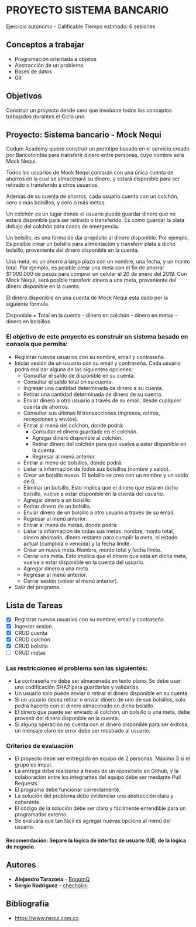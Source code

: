 # PROYECTO SISTEMA BANCARIO
Ejercicio autónomo - Calificable
Tiempo estimado: 6 sesiones

## Conceptos a trabajar
* Programación orientada a objetos
* Abstracción de un problema
* Bases de datos
* Git

## Objetivos
Construir un proyecto desde cero que involucre todos los conceptos trabajados durantes el Ciclo uno.

## Proyecto: Sistema bancario - Mock Nequi
Codum Academy quiere construir un prototipo basado en el servicio creado por Bancolombia para transferir dinero entre personas, cuyo nombre será Mock Nequi.

Todos los usuarios de Mock Nequi contarán con una única cuenta de ahorros en la cual se almacenará su dinero, y estará disponible para ser retirado o transferido a otros usuarios.

Además de su cuenta de ahorros, cada usuario cuenta con un colchón, cero o más bolsillos, y cero o más metas.

Un colchón es un lugar donde el usuario puede guardar dinero que no estará disponible para ser retirado o transferido. Es como guardar la plata debajo del colchón para casos de emergencia.

Un bolsillo, es una forma de dar propósito al dinero disponible. Por ejemplo, Es posible crear un bolsillo para alimentación y transferir plata a dicho bolsillo, proveniente del dinero disponible en la cuenta.

Una meta, es un ahorro a largo plazo con un nombre, una fecha, y un monto total. Por ejemplo, es posible crear una meta con el fin de ahorrar $1’000.000 de pesos para comprar un celular el 20 de enero del 2019. Con Mock Nequi, será posible transferir dinero a una meta, proveniente del dinero disponible en la cuenta.

El dinero disponible en una cuenta de Mock Nequi esta dado por la siguiente fórmula.

Disponible = Total en la cuenta - dinero en colchón - dinero en metas - dinero en bolsillos

### El objetivo de este proyecto es construir un sistema basado en consola que permita:

* Registrar nuevos usuarios con su nombre, email y contraseña.
* Iniciar sesión de un usuario con su email y contraseña. Cada usuario podrá realizar alguna de las siguientes opciones:
  * Consultar el saldo de disponible en su cuenta.
  * Consultar el saldo total en su cuenta.
  * Ingresar una cantidad determinada de dinero a su cuenta.
  * Retirar una cantidad determinada de dinero de su cuenta.
  * Enviar dinero a otro usuario a través de su email, desde cualquier cuenta de ahorros.
  * Consultar sus últimas N transacciones (ingresos, retiros, recepciones y envíos).
  * Entrar al menú del colchón, donde podrá:
    * Consultar el dinero guardado en el colchón.
    * Agregar dinero disponible al colchón.
    * Retirar dinero del colchón para que vuelva a estar disponible en la cuenta.
    * Regresar al menú anterior.
  * Entrar al menú de bolsillos, donde podrá:
  * Listar la información de todos sus bolsillos (nombre y saldo).
  * Crear un bolsillo nuevo. El bolsillo se crea con un nombre y un saldo de 0.
  * Eliminar un bolsillo. Esto implica que el dinero que esta en dicho bolsillo, vuelve a estar disponible en la cuenta del usuario.
  * Agregar dinero a un bolsillo.
  * Retirar dinero de un bolsillo.
  * Enviar dinero de un bolsillo a otro usuario a través de su email.
  * Regresar al menú anterior.
  * Entrar al menú de metas, donde podrá:
  * Listar la información de todas sus metas: nombre, monto total, dinero ahorrado, dinero restante para cumplir la meta, el estado actual (cumplida o vencida) y la fecha límite.
  * Crear un nueva meta. Nombre, monto total y fecha límite.
  * Cerrar una meta. Esto implica que el dinero que esta en dicha meta, vuelve a estar disponible en la cuenta del usuario.
  * Agregar dinero a una meta.
  * Regresar al menú anterior.
  * Cerrar sesión (volver al menú anterior).
* Salir del programa.

## Lista de Tareas
- [x] Registrar nuevos usuarios con su nombre, email y contraseña.
- [x] ingresar sesion.
- [x] CRUD cuenta
- [x] CRUD colchón
- [x] CRUD bolsillo
- [ ] CRUD metas

### Las restricciones el problema son las siguientes:
  * La contraseña no debe ser almacenada en texto plano. Se debe usar una codificación SHA2 para guardarlas y validarlas.
  * Un usuario solo puede enviar o retirar el dinero disponible en su cuenta.
  * Si un usuario desea retirar o enviar dinero de uno de sus bolsillos, solo podrá hacerlo con el dinero almacenado en dicho bolsillo.
  * El dinero que puede ser enviado al colchón, un bolsillo o una meta, debe provenir del dinero disponible en la cuenta.
  * Si alguna operación no cuenta con el dinero disponible para ser exitosa, un mensaje claro de error debe ser mostrado al usuario.

### Criterios de evaluación
* El proyecto debe ser entregado en equipo de 2 personas. Máximo 3 si el grupo es impar.
* La entrega debe realizarse a través de un repositorio en Github, y la colaboración entre los integrantes del equipo debe ser mediante Pull Requests.
* El programa debe funcionar correctamente.
* La solución del problema debe evidenciar una abstracción clara y coherente.
* El código de la solución debe ser claro y fácilmente entendible para un programador externo.
* Se evaluará que tan fácil es agregar nuevas opcione al menú del usuario.

#### Recomendación: Separe la lógica de interfaz de usuario (UI), de la lógica de negocio.

## Autores
* **Alejandro Tarazona** - [BpoomQ](https://github.com/BpoomQ)
* **Sergio Rodriguez** - [checholini](https://github.com/checholini)

## Bibliografía
* https://www.nequi.com.co
